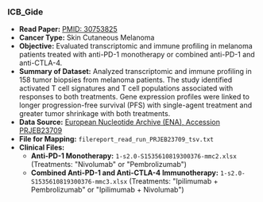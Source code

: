 ### ICB_Gide

- **Read Paper:** [PMID: 30753825](https://pubmed.ncbi.nlm.nih.gov/30753825/)
- **Cancer Type:** Skin Cutaneous Melanoma
- **Objective:** Evaluated transcriptomic and immune profiling in melanoma patients treated with anti-PD-1 monotherapy or combined anti-PD-1 and anti-CTLA-4.
- **Summary of Dataset:** Analyzed transcriptomic and immune profiling in 158 tumor biopsies from melanoma patients. The study identified activated T cell signatures and T cell populations associated with responses to both treatments. Gene expression profiles were linked to longer progression-free survival (PFS) with single-agent treatment and greater tumor shrinkage with both treatments.
- **Data Source:** [European Nucleotide Archive (ENA), Accession PRJEB23709](https://www.ebi.ac.uk/ena/browser/view/PRJEB23709?show=reads)  
- **File for Mapping:** `filereport_read_run_PRJEB23709_tsv.txt`
- **Clinical Files:**  
  - **Anti-PD-1 Monotherapy:** `1-s2.0-S1535610819300376-mmc2.xlsx` (Treatments: "Nivolumab" or "Pembrolizumab")
  - **Combined Anti-PD-1 and Anti-CTLA-4 Immunotherapy:** `1-s2.0-S1535610819300376-mmc3.xlsx` (Treatments: "Ipilimumab + Pembrolizumab" or "Ipilimumab + Nivolumab")

